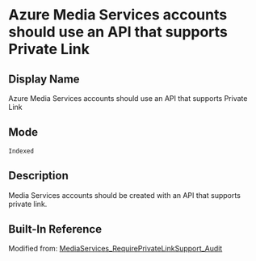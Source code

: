 # Azure Media Services accounts should use an API that supports Private Link

## Display Name

Azure Media Services accounts should use an API that supports Private Link

## Mode

`Indexed`

## Description

Media Services accounts should be created with an API that supports private link.

## Built-In Reference

Modified from: [MediaServices_RequirePrivateLinkSupport_Audit](https://github.com/Azure/azure-policy/blob/master/built-in-policies/policyDefinitions/Media%20Services/MediaServices_RequirePrivateLinkSupport_Audit.json)